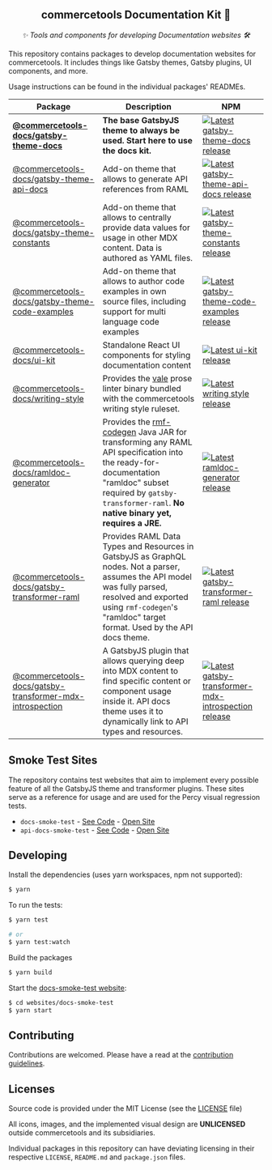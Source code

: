 <h2 align="center">commercetools Documentation Kit 💅</h2>
<p align="center">
  <i>✨ Tools and components for developing Documentation websites 🛠</i>
</p>

This repository contains packages to develop documentation websites for commercetools. It includes things like Gatsby themes, Gatsby plugins, UI components, and more.

Usage instructions can be found in the individual packages' READMEs.

| Package                                                                                                     | Description                                                                                                                                                                                                                                                      | NPM                                                                                                                                                                                                                                 |
| ----------------------------------------------------------------------------------------------------------- | ---------------------------------------------------------------------------------------------------------------------------------------------------------------------------------------------------------------------------------------------------------------- | ----------------------------------------------------------------------------------------------------------------------------------------------------------------------------------------------------------------------------------- |
| **[@commercetools-docs/gatsby-theme-docs](./packages/gatsby-theme-docs)**                                   | **The base GatsbyJS theme to always be used. Start here to use the docs kit.**                                                                                                                                                                                   | [![Latest gatsby-theme-docs release](https://badgen.net/npm/v/@commercetools-docs/gatsby-theme-docs)](https://www.npmjs.com/package/@commercetools-docs/gatsby-theme-docs)                                                          |
| [@commercetools-docs/gatsby-theme-api-docs](./packages/gatsby-theme-docs)                                   | Add-on theme that allows to generate API references from RAML                                                                                                                                                                                                    | [![Latest gatsby-theme-api-docs release](https://badgen.net/npm/v/@commercetools-docs/gatsby-theme-api-docs)](https://www.npmjs.com/package/@commercetools-docs/gatsby-theme-api-docs)                                              |
| [@commercetools-docs/gatsby-theme-constants](./packages/gatsby-theme-constants)                             | Add-on theme that allows to centrally provide data values for usage in other MDX content. Data is authored as YAML files.                                                                                                                                        | [![Latest gatsby-theme-constants release](https://badgen.net/npm/v/@commercetools-docs/gatsby-theme-constants)](https://www.npmjs.com/package/@commercetools-docs/gatsby-theme-constants)                                           |
| [@commercetools-docs/gatsby-theme-code-examples](./packages/gatsby-theme-code-examples)                     | Add-on theme that allows to author code examples in own source files, including support for multi language code examples                                                                                                                                         | [![Latest gatsby-theme-code-examples release](https://badgen.net/npm/v/@commercetools-docs/gatsby-theme-code-examples)](https://www.npmjs.com/package/@commercetools-docs/gatsby-theme-code-examples)                               |
| [@commercetools-docs/ui-kit](./packages/ui-kit)                                                             | Standalone React UI components for styling documentation content                                                                                                                                                                                                 | [![Latest ui-kit release](https://badgen.net/npm/v/@commercetools-docs/ui-kit)](https://www.npmjs.com/package/@commercetools-docs/ui-kit)                                                                                           |
| [@commercetools-docs/writing-style](./packages/writing-style)                                               | Provides the [vale](https://docs.errata.ai/vale/about) prose linter binary bundled with the commercetools writing style ruleset.                                                                                                                                 | [![Latest writing style release](https://badgen.net/npm/v/@commercetools-docs/writing-style)](https://www.npmjs.com/package/@commercetools-docs/writing-style)                                                                      |
| [@commercetools-docs/ramldoc-generator](./packages/ramldoc-generator)                                       | Provides the [rmf-codegen](https://github.com/commercetools/rmf-codegen) Java JAR for transforming any RAML API specification into the ready-for-documentation "ramldoc" subset required by `gatsby-transformer-raml`. **No native binary yet, requires a JRE.** | [![Latest ramldoc-generator release](https://badgen.net/npm/v/@commercetools-docs/ramldoc-generator)](https://www.npmjs.com/package/@commercetools-docs/ramldoc-generator)                                                          |
| [@commercetools-docs/gatsby-transformer-raml](./packages/gatsby-transformer-raml)                           | Provides RAML Data Types and Resources in GatsbyJS as GraphQL nodes. Not a parser, assumes the API model was fully parsed, resolved and exported using `rmf-codegen`'s "ramldoc" target format. Used by the API docs theme.                                      | [![Latest gatsby-transformer-raml release](https://badgen.net/npm/v/@commercetools-docs/gatsby-transformer-raml)](https://www.npmjs.com/package/@commercetools-docs/gatsby-transformer-raml)                                        |
| [@commercetools-docs/gatsby-transformer-mdx-introspection](./packages/gatsby-transformer-mdx-introspection) | A GatsbyJS plugin that allows querying deep into MDX content to find specific content or component usage inside it. API docs theme uses it to dynamically link to API types and resources.                                                                       | [![Latest gatsby-transformer-mdx-introspection release](https://badgen.net/npm/v/@commercetools-docs/gatsby-transformer-mdx-introspection)](https://www.npmjs.com/package/@commercetools-docs/gatsby-transformer-mdx-introspection) |

## Smoke Test Sites

The repository contains test websites that aim to implement every possible feature of all the GatsbyJS theme and transformer plugins. These sites serve as a reference for usage and are used for the Percy visual regression tests.

- `docs-smoke-test` - [See Code](./websites/docs-smoke-test) - [Open Site](https://commercetools-docs-kit.vercel.app/docs-smoke-test/)
- `api-docs-smoke-test` - [See Code](./websites/api-docs-smoke-test) - [Open Site](https://commercetools-docs-kit.vercel.app/api-docs-smoke-test/)

## Developing

Install the dependencies (uses yarn workspaces, npm not supported):

```bash
$ yarn
```

To run the tests:

```bash
$ yarn test

# or
$ yarn test:watch
```

Build the packages

```bash
$ yarn build
```

Start the [docs-smoke-test website](./websites/docs-smoke-test):

```bash
$ cd websites/docs-smoke-test
$ yarn start
```

## Contributing

Contributions are welcomed. Please have a read at the [contribution guidelines](CONTRIBUTING.md).

## Licenses

Source code is provided under the MIT License (see the [LICENSE](LICENSE) file)

All icons, images, and the implemented visual design are **UNLICENSED** outside commercetools and its subsidiaries.

Individual packages in this repository can have deviating licensing in their respective `LICENSE`, `README.md` and `package.json` files.
